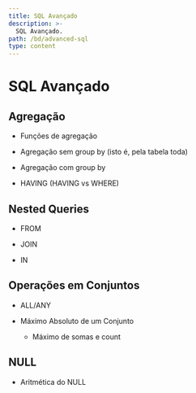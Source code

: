 ```yaml
---
title: SQL Avançado
description: >-
  SQL Avançado.
path: /bd/advanced-sql
type: content
---
```


# SQL Avançado

## Agregação

- Funções de agregação

- Agregação sem group by (isto é, pela tabela toda)

- Agregação com group by

- HAVING (HAVING vs WHERE)

## Nested Queries

- FROM

- JOIN

- IN

## Operações em Conjuntos

- ALL/ANY

- Máximo Absoluto de um Conjunto
  - Máximo de somas e count

## NULL

- Aritmética do NULL
